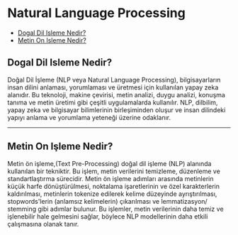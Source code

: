 # Natural Language Processing
- [Dogal Dil Isleme Nedir?](#natural-language-processing-nedir)
- [Metin On Isleme Nedir?](#metin-on-isleme-nedir)
  

## Dogal Dil Isleme Nedir?
Doğal Dil İşleme (NLP veya Natural Language Processing), bilgisayarların insan dilini anlaması, yorumlaması ve üretmesi için kullanılan yapay zeka alanıdır. Bu teknoloji, makine çevirisi, metin analizi, duygu analizi, konuşma tanıma ve metin üretimi gibi çeşitli uygulamalarda kullanılır. NLP, dilbilim, yapay zeka ve bilgisayar bilimlerinin birleşiminden oluşur ve insan dilindeki yapıyı anlama ve yorumlama yeteneği üzerine odaklanır.
***
## Metin On Işleme Nedir?
Metin ön işleme,(Text Pre-Processing) doğal dil işleme (NLP) alanında kullanılan bir tekniktir. Bu işlem, metin verilerini temizleme, düzenleme ve standartlaştırma sürecidir. Metin ön işleme adımları arasında metinlerin küçük harfe dönüştürülmesi, noktalama işaretlerinin ve özel karakterlerin kaldırılması, metinlerin tokenize edilerek kelime düzeyinde ayrıştırılması, stopwords'lerin (anlamsız kelimelerin) çıkarılması ve lemmatizasyon/ stemming gibi adımlar bulunur. Bu işlemler, metin verilerinin daha temiz ve işlenebilir hale gelmesini sağlar, böylece NLP modellerinin daha etkili çalışmasına olanak tanır.

